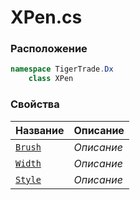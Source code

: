 
# XPen.cs
### Расположение
```csharp
namespace TigerTrade.Dx  
    class XPen
```

### Свойства
| Название | Описание |
| --- | --- |
| [`Brush`](./Свойства/Brush.md) | *Описание* |
| [`Width`](./Свойства/Width.md) | *Описание* |
| [`Style`](./Свойства/Style.md) | *Описание* |
